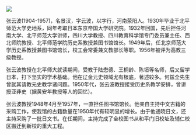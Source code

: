 ![](https://s2.loli.net/2022/09/01/i2og5htrjCpUeYV.png)

张云波(1904-1957)，名景汉，字云波，以字行，河南荥阳人。1930年毕业于北平师范大学史地系，同年考取日本东京帝国大学研究院。1932年回国，先后担任河南大学、北平师范大学讲师，四川大学教授、四川教育科学馆专门委员兼主任、西北师院教授、北平师范学院历史系教授兼图书馆馆长。1949年后，任北京师范大学历史系教授兼图书馆馆长，校工会常委兼文教部长等职。1956年被评为高教三级教授。

张云波教授在北平师大就读期间，受教于陆懋德、王桐龄、陈垣等名师，后又留学日本，打下坚实的学术基础。他在辽金元史领域尤有根底，著述较多。何兹全先生曾就其请教元史教学诸问题。1950年代，张云波教授接受历史系教学安排，曾讲授亚非史（据黄安年教授等人的回忆）。

张云波教授1948年4月至1957年，一直担任图书馆馆长。他亲自主持中文古籍的采购工作，使我馆的古籍数量在1950年代有较明显的增长。由于他通晓日文，还主持采购了一批日文书。在任期间，主持完成了全校图书从和平门旧校址及辅仁校区搬迁到新校的重大工程。